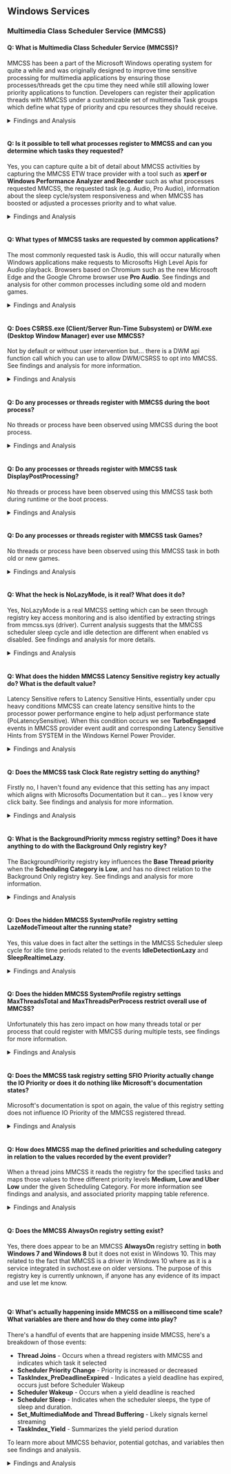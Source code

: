 ## Windows Services
### Multimedia Class Scheduler Service (MMCSS)
#### Q: What is Multimedia Class Scheduler Service (MMCSS)?
MMCSS has been a part of the Microsoft Windows operating system for quite a while and was originally designed to improve time sensitive processing for multimedia applications by ensuring those processes/threads get the cpu time they need while still allowing lower priority applications to function. Developers can register their application threads with MMCSS under a customizable set of multimedia Task groups which define what type of priority and cpu resources they should receive.
<details><summary>Findings and Analysis</summary>

* **For more complete information see the official docs page:**
  * https://docs.microsoft.com/en-us/windows/win32/procthread/multimedia-class-scheduler-service

* **Default Multimedia Task Groups:**
  * Audio
  * Capture
  * Distribution
  * Games
  * Playback
  * Pro Audio
  * Window Manager
  
</details></br>

#### Q: Is it possible to tell what processes register to MMCSS and can you determine which tasks they requested?
Yes, you can capture quite a bit of detail about MMCSS activities by capturing the MMCSS ETW trace provider with a tool such as **xperf or Windows Performance Analyzer and Recorder** such as what processes requested MMCSS, the requested task (e.g. Audio, Pro Audio), information about the sleep cycle/system responsiveness and when MMCSS has boosted or adjusted a processes priority and to what value.
<details><summary>Findings and Analysis</summary>

* Quite a bit of information can be learned about how MMCSS functions and that information can be collected and analyzed with it's MMCSS ETW trace provider such as when MMCSS has chosen to boost the priority of a process, and to what value, what multimedia task group was selected, the idle/sleep cycles (lazy or **no lazy** function). This information and those such as context switchs, cycle and frequency analysis, it may be possible to optimize the values for a given scenario or your computer to improve overall responsiveness and efficiency.

1. Download Windows Assessment and Deployment Kit (Windows ADK) - https://docs.microsoft.com/en-us/windows-hardware/get-started/adk-install
2. Only **install Windows Performance Analyzer** toolset
3. Using xperf or a custom Windows Performance Recorder (WPR) profile, start a trace for the **Microsoft-Windows-MMCSS ETW trace provider**
   * https://docs.microsoft.com/en-us/windows-hardware/test/wpt/xperf-command-line-reference
   * https://docs.microsoft.com/en-us/windows-hardware/test/wpt/querying-providers
   * https://docs.microsoft.com/en-us/windows-hardware/test/wpt/author-a-custom-recording-profile
4. Start using different applications and games, or perhaps play a YouTube video in your favorite browser.
5. Stop the trace
6. Open the trace in Windows Performance Analyzer
7. Go to **System Activity** and double click **Generic Events, Activity by Provider, Task and Opcode**
8. Filter on the Microsoft-Windows-MMCSS provider and review the different MMCCS events, tasks and state details.

![winservices_MMCSSETW_WPADetailSummary](https://github.com/djdallmann/GamingPCSetup/blob/master/RESEARCH/FINDINGS/winservices_MMCSSETW_WPADetailSummary.png)

</details></br>

#### Q: What types of MMCSS tasks are requested by common applications?
The most commonly requested task is Audio, this will occur naturally when Windows applications make requests to Microsofts High Level Apis for Audio playback. Browsers based on Chromium such as the new Microsoft Edge and the Google Chrome browser use **Pro Audio**. See findings and analysis for other common processes including some old and modern games.
<details><summary>Findings and Analysis</summary>

* Below is a basic list of common processes including some new and old games and the MMCSS tasks they register under:
  * msedge.exe (Chromium) - **Pro Audio**
  * audiodg.exe - **Audio**
  * q3.exe - **Audio**
  * hl.exe - **Audio**
  * chrome.exe (Chromium) - **Pro Audio**
  * firefox.exe - **Audio**
  * vlc.exe - N/A
  * steamwebhelper.exe (Chromium) - **Pro Audio**
  * csgo.exe - **Audio**
  * consent.exe - **Audio** (seems odd but ok, perhaps inheritance)
  * dwm.exe - *By default none*, even during early boot process. See other Q & A for more info on when it uses MMCSS.
  * csrss.exe - *By default none*, even during early boot process. See other Q & A for more info on when it uses MMCSS.
  * fortnite client/game - **Audio**
  * r5apex.exe - **Both Audio and Pro Audio**
  * taskhostw.exe - **Audio**
  
**Note:** Keep in mind that the requests to MMCSS are typically only for threads which process audio, to date I have not yet confirmed any threads are associated to input or graphics processing.
</details></br>

#### Q: Does CSRSS.exe (Client/Server Run-Time Subsystem) or DWM.exe (Desktop Window Manager) ever use MMCSS?
Not by default or without user intervention but... there is a DWM api function call which you can use to allow DWM/CSRSS to opt into MMCSS. See findings and analysis for more information.
<details><summary>Findings and Analysis</summary>

* Both Desktop Window Manager (DWM) and Client/Server Run-Time Subsystem (CSRSS) do not register with MMCSS at anytime without user intervention or the use of the DWM API DwmEnableMMCSS function, when this function is used they register under the following multimedia task groups.
  * **MMCSS Task Groups:**
    * dwm.exe - Window Manager AND Capture
    * csrss.exe - Capture
 
![winservices_DWMCSRSS_mmcsstask](https://github.com/djdallmann/GamingPCSetup/blob/master/RESEARCH/FINDINGS/winservices_DWMCSRSS_mmcsstask.png)

* Microsoft Docs Reference: DwmEnableMMCSS function (dwmapi.h)
  * https://docs.microsoft.com/en-us/windows/win32/api/dwmapi/nf-dwmapi-dwmenablemmcss

</details></br>

#### Q: Do any processes or threads register with MMCSS during the boot process?
No threads or process have been observed using MMCSS during the boot process.
<details><summary>Findings and Analysis</summary>
No
</details></br>

#### Q: Do any processes or threads register with MMCSS task DisplayPostProcessing?
No threads or process have been observed using this MMCSS task both during runtime or the boot process.
<details><summary>Findings and Analysis</summary>
No
</details></br>

#### Q: Do any processes or threads register with MMCSS task Games?
No threads or process have been observed using this MMCSS task in both old or new games.
<details><summary>Findings and Analysis</summary>
No
</details></br>

#### Q: What the heck is NoLazyMode, is it real? What does it do?
Yes, NoLazyMode is a real MMCSS setting which can be seen through registry key access monitoring and is also identified by extracting strings from mmcss.sys (driver). Current analysis suggests that the MMCSS scheduler sleep cycle and idle detection are different when enabled vs disabled. See findings and analysis for more details.
<details><summary>Findings and Analysis</summary>

* The NoLazyMode MMCSS registry key has been floating around the web although no conclusive evidence or measurement has been given surrounding it's use nor does it have any official documentation by Microsoft. 
* Based on early analysis of MMCSS ETW trace provider setting the DWORD value to 0x1 (Default: 0, Disabled/Non-Present) changes the MMCSS scheduler sleep/idle behavior.
* The screenshot below demonstrates some of the initial differences between each mode enabled (0x1) vs off (x0, Non-Present), during these tests MMCSS tasks were engaged and the same pattern reoccurred each time e.g. the Idle related conditions were no longer present leaving only **System Responsiveness, Deep Sleep and Realtime** MMCSS scheduler task results.

![winservices_MMCSS_nolazymode_onvsoff](https://github.com/djdallmann/GamingPCSetup/blob/master/RESEARCH/FINDINGS/winservices_MMCSS_nolazymode_onvsoff.png)

* At this time it is assumed that when NoLazyMode is enabled (DWORD: 0x1) it likely uses more cycles and becomes more aggressive by reducing idling/sleeping and operates in a more realtime mode. 
* This can also be validated by context switch, cycle, frequency and cpu usage analysis which may come at a later date to help determine if the setting has any positive influence.

**Registry Key Path:**
```
HKEY_LOCAL_MACHINE\SOFTWARE\Microsoft\Windows NT\CurrentVersion\Multimedia\SystemProfile
"NoLazyMode"=dword:00000001
```

</details></br>

#### Q: What does the hidden MMCSS Latency Sensitive registry key actually do? What is the default value?
Latency Sensitive refers to Latency Sensitive Hints, essentially under cpu heavy conditions MMCSS can create latency sensitive hints to the processor power performance engine to help adjust performance state (PoLatencySensitive). When this condition occurs we see **TurboEngaged** events in MMCSS provider event audit and corresponding Latency Sensitive Hints from SYSTEM in the Windows Kernel Power Provider.
<details><summary>Findings and Analysis</summary>
 
* Latency Sensitive refers to Latency Sensitive Hints, essentially under heavy cpu use MMCSS can create latency sensitive hints 
to the processor power performance engine to help adjust performance state (PoLatencySensitive). When this condition occurs we see **TurboEngaged** events 
in MMCSS provider event audit and corresponding Latency Sensitive Hints from SYSTEM in the **Windows Kernel Power Provider.**

![MMCSS.sys Latency Sensitive](https://github.com/djdallmann/GamingPCSetup/blob/master/IMAGES/MMCSS.sys%20-%20Latency%20Sensitive.PNG)

* The **default value of Latency Sensitive is TRUE** at least on Windows 10, in order to set this to FALSE in MMCSS globally it must be added to all tasks.
* Adjusting the values in the hidden power plan settings increases the frequency of those Latency Sensitive Hints for MMCSS tasks by 
lowering the threshold and response for those scenarios. The documentation and impact of changing these settings seems sparse
so I cannot recommend changing these values at this time but it is noteworthy, these settings impact the entire system. 
On a similar note the Client/Server Runtime Subsystem (CSRSS) process is continually generating latency sensitive hints on my computer
likely since its performance is directly tied to user experience and many components on the windows system including raw input interface 
between kernel and user space for mouse and keyboard. There also appears to be different types of Latency Sensitive Hint Types according to the event trails.
 
To unhide those values in the current power plan:
```
powercfg -attributes SUB_PROCESSOR 619b7505-003b-4e82-b7a6-4dd29c300971 -ATTRIB_HIDE
powercfg -attributes SUB_PROCESSOR 619b7505-003b-4e82-b7a6-4dd29c300972 -ATTRIB_HIDE
```

Related Power Options:
   * https://docs.microsoft.com/en-us/windows-hardware/customize/power-settings/options-for-perf-state-engine-perflatencyhint
   
Registry Key Path:
```
HKLM\SOFTWARE\Microsoft\Windows NT\CurrentVersion\MultiMedia\systemprofile\Tasks\<TASKNAME>\
String Value: Latency Sensitive
Values: True or False
```
</details></br>

#### Q: Does the MMCSS task Clock Rate registry setting do anything?
Firstly no, I haven't found any evidence that this setting has any impact which aligns with Microsofts Documentation but it can... yes I know very click baity. See findings and analysis for more information.
<details><summary>Findings and Analysis</summary>
 
* During my tests of manipulating the Clockrate MMCSS task registry value it had no impact on MMCSS cycles, timer resolution or anything else I could think of at the time, Microsofts documentation states specifically **Starting with Windows 7 and Windows Server 2008 R2, this guarantee was removed to reduce system power consumption.** which seems to align with everything I checked.
* There is one issue though which actually applies to MANY of the MMCSS task registry settings and parent keys, and that is **if you set a value too high (above 10,000 the default in this case), too low (~2,000, not sure of exact range tried a few) that MMCSS task will cease to function** while others will continue to work and receive boosts, this effectively creates a way of having MMCSS run while blocking certain MMCSS tasks. I will make a specific entry in this research page for other settings, examples and what impacts it could have.
* On the last bullet point, this might explain why people say they can feel a difference changing the Clock Rate registry setting and that is because the MMCSS task completely ceases to function.
</details></br>

#### Q: What is the BackgroundPriority mmcss registry setting? Does it have anything to do with the Background Only registry key?
The BackgroundPriority registry key influences the **Base Thread priority** when the **Scheduling Category is Low**, and has no direct relation to the Background Only registry key. See findings and analysis for more information.
<details><summary>Findings and Analysis</summary>
 
* During my analysis of different MMCSS tasks Audio and Pro Audio, the Background Only registry key value (True or False) had no direct relationship to the BackgroundPriority value. 
* When the **Scheduling Category is LOW, the base priority of the thread is not influenced by the tasks Priority setting**. When set to LOW the thread has a base value of 8, incrementing BackgroundPriority (default is 1) will boost the base priority giving you a maximum base priority of 15 (just before REALTIME 16 priority class).

**Thread Base Priority to BackgroundPriority Mapping**
| BackgroundPriority  | Thread Base Pri |
| ------------- | ------------- |
| 1  | 8  |
| 2  | 9  |
| 3  | 10 |
| 4  | 11 |
| 5  | 12 |
| 6  | 13 |
| 7  | 14 |
| 8  | 15 |

As noted above, this only applies when Scheduling Category is LOW.

 </details></br>
 
#### Q: Does the hidden MMCSS SystemProfile registry setting LazeModeTimeout alter the running state?
Yes, this value does in fact alter the settings in the MMCSS Scheduler sleep cycle for idle time periods related to  the events **IdleDetectionLazy** and **SleepRealtimeLazy**.
<details><summary>Findings and Analysis</summary>

* This one was pretty easy to confirm, I changed the value then compared it to what MMCSS event provider was recording. This value alters the lazy sleep timeout periods globally, more information on what impact this has on the MMCSS scheduler in another MMCSS research article.

   ![MMCSS.sys - LazyModeTimeout](https://github.com/djdallmann/GamingPCSetup/blob/master/IMAGES/MMCSS.sys%20-%20LazyModeTimeout.PNG)
</details></br>

#### Q: Does the hidden MMCSS SystemProfile registry settings MaxThreadsTotal and MaxThreadsPerProcess restrict overall use of MMCSS?
Unfortunately this has zero impact on how many threads total or per process that could register with MMCSS during multiple tests, see findings for more information.
<details><summary>Findings and Analysis</summary>

* For the evaluation of these settings I set each to different combinations of 1 and 3 (e.g. 3&1, 1&3, 3&3, 1&1) then I proceeded to generate MMCSS tasks for both Pro Audio and Audio, both separately and together. The simplest way to generate multiple threads for under a single process **under normal circumstances** is to open a browser such as Chrome then load a bunch of YouTube videos let's say 6 and ensure they are all playing media simultaneously, and in this scenario it had no impact on the number of threads registered to MMCSS under the Chrome browser process in relation to **MaxThreadsPerProcess** setting. 
  * Its hard to say if this particular test is ideal but it was the quickest way to test, the reason being is that Chrome is a single parent process but for each tab child processes are created. Perhaps if it was a single parent process and I tried registering multiple threads in that process it may change the outcome. 
  * I don't feel like writing custom code to test but if someone's interested in recreating the test and capturing the result please let me know.

* A similar test was done however in relation to **MaxThreadsTotal**, the assumption of this setting is to globally restrict the total amount of threads that can register with MMCSS, in all tests the total threads registered in MMCSS were not restricted in those scenarios.

</details></br>

#### Q: Does the MMCSS task registry setting SFIO Priority actually change the IO Priority or does it do nothing like Microsoft's documentation states?
Microsoft's documentation is spot on again, the value of this registry setting does not influence IO Priority of the MMCSS registered thread.
<details><summary>Findings and Analysis</summary>
 
* Microsofts documentation for MMCSS states the following and is again it's spot on.
  * SFIO Priority	REG_SZ	The scheduled I/O priority. This value can be set to Idle, Low, Normal, or High. **This value is not used.**
* To test if this value had any impact I changed the setting for each scenario to one of the expected values **Idle, Low, Normal, and High** and ensured that MMCSS driver was restarted to re-read the new configuration from the registry. Kicked off a new capture of the MMCSS provider and launched some multimedia applications then let it run for a bit and  stopped the capture. With the multimedia applications still running I reviewed the MMCSS provider information and found the associated Thread ID and analyzed the associated thread properties using Microsoft Windows Sysinternals Process Explorer and **observed that the IO Priority was not influenced in any scenario**.

</details></br>

#### Q: How does MMCSS map the defined priorities and scheduling category in relation to the values recorded by the event provider?
When a thread joins MMCSS it reads the registry for the specified tasks and maps those values to three different priority levels **Medium, Low and Uber Low** under the given Scheduling Category. For more information see findings and analysis, and associated priority mapping table reference.
<details><summary>Findings and Analysis</summary>
 
Based on those values (**Medium, Low and Uber Low**) and the scheduling category MMCSS has it's own internal mapping which is reflected in the boosted priority and a deprioritization value. The **Medium value reflects the boosted value** give or take +1 (not exactly intuitive but probably done this way for a reason, you'll see..) , the **Low value only applies for Scheduling Category Low** then **Uber Low reflects the deprioritzation value.**

The values are pretty consistent between the Scheduling Category Medium and High as you'll note when analyzing the table below. However when the scheduling category is Low things aren't exactly as they seem and I have seen some variation in the outcome which I'll note below. **When using Low the process is never deprioritized**, this is likely because the kernel will typically handle processes priority management outside of the realtime range (16+), on the same note only the processes intial priority value is set and **not boosted again**, at least during my analysis.

**Scheduling Category: High**
  * Intended range: 23-26
  * Actual range: 26
  
| Conf. Priority  | Medium Pri | Low Pri  |  Uber Low Pri | MMCSS Boost Pri  | MMCSS Deprioritization | 
| ------------- | ------------- | ------------- | ------------- | ------------- | ------------- | 
| 8  | 24 | 8  | 7  | 26  | 7  |
| 7  | 24 | 8  | 6  | 26  | 7  |
| 6  | 24 | 8  | 5  | 26  | 7  |
| 5  | 24 | 8  | 4  | 26  | 6  |
| 4  | 24 | 8  | 3  | 26  | 5  |
| 3  | 24 | 8  | 2  | 26  | 4  |
| 2  | 24 | 8  | 1  | 26  | 3  |
| 1  | 24 | 8  | 1  | 26  | 2  |

**Scheduling Category: Medium**
  * Intended range: 16-22
  * Actual range: 17-23
  
| Conf. Priority  | Medium Pri | Low Pri  |  Uber Low Pri | MMCSS Boost Pri  | MMCSS Deprioritization | 
| ------------- | ------------- | ------------- | ------------- | ------------- | ------------- | 
| 8  | 23 | 8  | 7  | 23  | 7  |
| 7  | 22 | 8  | 6  | 23  | 7  |
| 6  | 21 | 8  | 5  | 22  | 6  |
| 5  | 20 | 8  | 4  | 21  | 5  |
| 4  | 19 | 8  | 3  | 20  | 4  |
| 3  | 18 | 8  | 2  | 19  | 3  |
| 2  | 17 | 8  | 1  | 18  | 2  |
| 1  | 16 | 8  | 1  | 17  | 1  |

**Scheduling Category: Low**
  * Intended range: 8-15
  * Actual range: **It depends..**, see both tables and narrative

| Conf. Priority  | Medium Pri | Low Pri  |  Uber Low Pri | MMCSS Boost Pri  | MMCSS Deprioritization | 
| ------------- | ------------- | ------------- | ------------- | ------------- | ------------- | 
| 8  | 8 | 8  | 7  | 8  | None  |
| 7  | 8 | 8  | 6  | 8  | None  |
| 6  | 8 | 8  | 5  | 8  | None  |
| 5  | 8 | 8  | 4  | 8  | None  |
| 4  | 8 | 8  | 3  | 8  | None  |
| 3  | 8 | 8  | 2  | 8  | None  |
| 2  | 8 | 8  | 1  | 8  | None  |
| 1  | 8 | 8  | 1  | 8  | None  |

With Scheduling Category set as Low I recevied two different results when comparing for example audiodg and Chrome, Chrome's task (Pro Audio) base priority never changes from 10 regardless of settings so this is likely due to the way the application was coded. However audiodg will use the default base priority of 8 using the **normal Priority** values, and then **only using Background Priority will it actually boost the base priority** as indicated below.

**Scheduling Category: Low and Background Priority**
  * Intended range: 8-15
  * Actual range: 8,9,11-15
  
| Conf. BG Priority  | Medium Pri | Low Pri  |  Uber Low Pri | MMCSS Boost Pri  | MMCSS Deprioritization | 
| ------------- | ------------- | ------------- | ------------- | ------------- | ------------- | 
| 8  | 8 | 8  | 8  | 15  | None  |
| 7  | 8 | 8  | 7  | 14  | None  |
| 6  | 8 | 8  | 6  | 13  | None  |
| 5  | 8 | 8  | 5  | 12  | None  |
| 4  | 8 | 8  | 4  | 11 | None  |
| 3  | 8 | 8  | 3  | 9  | None  |
| 2  | 8 | 8  | 2  | 8  | None  |
| 1  | 8 | 8  | 1  | 8  | None  |  
  
 </details></br>
 
#### Q: Does the MMCSS AlwaysOn registry setting exist?
Yes, there does appear to be an MMCSS **AlwaysOn** registry setting in **both Windows 7 and Windows 8** but it does not exist in Windows 10. This may related to the fact that MMCSS is a driver in Windows 10 where as it is a service integrated in svchost.exe on older versions. The purpose of this registry key is currently unknown, if anyone has any evidence of its impact and use let me know.

</br>

#### Q: What's actually happening inside MMCSS on a millisecond time scale? What variables are there and how do they come into play?
There's a handful of events that are happening inside MMCSS, here's a breakdown of those events:
  * **Thread Joins** - Occurs when a thread registers with MMCSS and indicates which task it selected
  * **Scheduler Priority Change** - Priority is increased or decreased
  * **TaskIndex_PreDeadlineExpired** - Indicates a yield deadline has expired, occurs just before Scheduler Wakeup
  * **Scheduler Wakeup** - Occurs when a yield deadline is reached
  * **Scheduler Sleep** - Indicates when the scheduler sleeps, the type of sleep and duration.
  * **Set_MultimediaMode and Thread Buffering** - Likely signals kernel streaming
  * **TaskIndex_Yield** - Summarizes the yield period duration

To learn more about MMCSS behavior, potential gotchas, and variables then see findings and analysis.
<details><summary>Findings and Analysis</summary>
 
To explain what MMCSS is doing it's best to use an example so in this case we'll assume the following: 
* We have a **default MMCSS system profile and task settings**
* Using the Chromium based Microsoft Edge browser we'll play a YouTube video

**Note:** audiodg.exe is required for media playback so it'll always have a thread join event as a result **there will always be a minimum of 2 mmcss task threads** in most circumstances.

![MMCSS.sys - Millisecond Scale](https://github.com/djdallmann/GamingPCSetup/blob/master/IMAGES/MMCSS.sys%20-%20Millisecond%20Scale.png)

In the following table time represents the actions performed during each millisecond:
| Time  | Event | Description |
| ------------- | ------------- | ------------- |
| 1ms | MMCSS Initialization of first registered threads | N/A |
| 1ms | Thread Joins | A MMCSS Pro Audio task is registered (Index00001 - msedge.exe) |
| 1ms | Scheduler Priority Change | MMCSS boosts the thread (Index00001 - msedge.exe) to the defined value in Pro Audio e.g. Sched Cat: High, Pri: 2, Priority 26 (Realtime) |
| 1ms | Scheduler Wakeup | Returns from a **DeepSleep state** |
| 1ms | Scheduler Sleep | Enters the realtime sleep state |
| 1ms | Thread Joins | A MMCSS Audio task is registered (Index00002 - audiodg.exe) |
| 1ms | Scheduler Priority Change | MMCSS boosts the thread (Index00002 - audiodg.exe) to the defined value in Audio e.g. Sched Cat: Medium, Pri: 6, Priority 22 (Realtime) |
| 2ms | Set_MultimediaMode (1 then 0), Thread Buffering (Start then Stop) | Toggles two functions briefly, usually only seen upon initialization of MMCSS |
| 2ms | TaskIndex_Yield | TaskIndex Index00002 (audiodg.exe) has yielded for X |
| 2ms | Scheduler Priority Change | Deprioritizes task TaskIndex Index00002 (audiodg.exe) to 16. |
| [...] | **~10ms passes** | The thread yields and service is in an Idle detection sleep state, **when this happens only audiodg.exe is boosted** 22 to 16, 16 to 22 (Audio Task) |
| 11ms | Scheduler Priority Change | MMCSS boosts the thread (Index00002 - audiodg.exe) to 22 |
| 11ms | TaskIndex_PreDeadlineExpired | TaskIndex Index00002 (audiodg.exe) predeadline has passed. |
| 11ms | Scheduler Wakeup | New thread yield deadline |
| 12ms | TaskIndex_Yield | TaskIndex Index00002 (audiodg.exe) yield complete |
| 12ms | Scheduler Priority Change | Deprioritizes task TaskIndex Index00002 (audiodg.exe) to 16. |
| [...] | **~10ms passes** | Yield and Idle detection |
| 22ms | Scheduler Priority Change | MMCSS boosts the thread (Index00002 - audiodg.exe) to 22 |
| 22ms | TaskIndex_PreDeadlineExpired | TaskIndex Index00002 (audiodg.exe) predeadline has passed. |
| 22ms | Scheduler Wakeup | Yield Deadline |
| 23ms | TaskIndex_Yield | TaskIndex Index00002 (audiodg.exe) yield complete |
| 23ms | Scheduler Priority Change | Deprioritizes task TaskIndex Index00002 (audiodg.exe) to 16. |
| [...] | Cycle repeats |  If Idle Detection identifies activity. **When tasks priorities are updated they are done in the order of the index** e.g. 00001, 00002, 00003. |
| 200ms | Idle detection | Finally realizes you're there and begins prioritizing things according to **SystemResponsiveness** |
| 200ms | Scheduler Priority Change | **Deprioritizes** each tasks based on their config mapping |
| 200ms | Scheduler Sleep | IdleDetection (Default 10ms) or IdleDetectionLazy (Default 100ms), will explain this after |
| 202ms | Scheduler Wakeup | Yield Deadline |
| 202ms | Scheduler Priority Change, **2ms passes** | **MMCSS boosts priority of all mmcss threads**, also **note 2ms has passed** during the deprioritized state and that systemresponsiveness is 20 by default, e.g. 2ms and 8ms |
| [...] | **8ms passes** in a boosted state | N/A |
| 210ms | Scheduler Priority Change | Deprioritizes each tasks based on their config mapping |
| 210ms | Scheduler Sleep | IdleDetection (Default 10ms) or IdleDetectionLazy (Default 100ms) |
| 211ms | Scheduler Wakeup | Yield Deadline |
| 211ms | Scheduler Priority Change | MMCSS boosts all the threads |
| [...] | Cycle repeats | **If you are detected as not Idle all task threads boost**, otherwise if Idle detected only audiodg.exe is boosted like in the beginning more details on Idle detection below |

And there you have it, a general overview of what happens inside MMCSS and now we get into IdleDetection and IdleDetectionLazy...

**Idle Detection and IdleDetectionLazy**

Idle detection doesn't seem to work the way you think it might, it doesn't appear to be based on the fact that you're constantly playing media but perhaps related to other methods such as user input or indicators. 

Based on my analysis this is how IdleDetection works and how it can get into similar states where no mmcss prioritization occurs** although the user is actively playing game or playing media. First off **IdleDetection** is done roughly on 10ms periods (value 100,000, **100 nanosecond intervals**) and if it doesn't detect any activity it shifts into **IdleDetectionLazy** mode which operates at 100ms periods (value 1,000,000, 100 nanosecond intervals). When activity isn't detected **on** the 100ms interval, it goes into another 100ms period which seems to easily chain into many lazy cycles for **20 seconds or more** leaving threads in a potentially **suboptimal state**. When IdleDetectionLazy occurs only audiodg.exe is prioritized and deprioritized as indicated above.

Luckily you can alter how MMCSS IdleDetection and IdleDetectionLazy states operate by fine tuning a few hidden variables, **NoLazyMode and LazyModeTimeout**. NoLazyMode will outright disable IdleDetection for the most part however it **may** be more resource intensive, alternatively you can change the LazyModeTimeout 100ns interval by adding and setting the hidden registry key value.

```
LazyModeTimeout Default: 1,000,000 (100ms), is a 100 nanosecond interval.
Optimized: 10,000 (1ms)
HKLM\SOFTWARE\Microsoft\Windows NT\CurrentVersion\MultiMedia\systemprofile\LazyModeTimeout DWORD (32bit) : 10000

NoLazyMode Default: 0 (Off)
Optional: On
HKLM\SOFTWARE\Microsoft\Windows NT\CurrentVersion\MultiMedia\systemprofile\NoLazyMode DWORD (32bit) : 1
```

**List of values for scheduler sleep:**
*	SleepRealtimeLazy: 1,000,000 (100ms)
*	IdleDetectionLazy: 1,000,000 (100ms)
*	IdleDetection: 100,000 (10ms)
*	Realtime 80,000 (8ms)
*	SleepResponsiveness 20,000 (2ms)
*	DeepSleep: 4,294,967,295

**System Responsiveness**

After having gone through the example above you may note that this setting is a literal translation of time, **2ms (20) for low priority tasks** and **8ms, the remainder** for mmcss registered tasks in their boosted priority states when using the default systemresponsiveness setting. On that note you should also keep in mind those same threads are still using quite a bit of cpu time in a lower priority state but... when the threads are below priority 16 (realtime) the kernel can give more attention to those other threads by shifting their priorities as needed.

</details></br>
